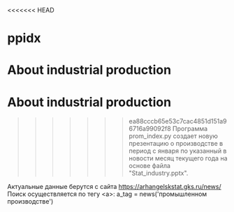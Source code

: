 <<<<<<< HEAD
# ppidx
About industrial production
=======
# About industrial production
>>>>>>> ea88cccb65e53c7cac4851d151a96716a99092f8
Программа prom_index.py создает новую презентацию о производстве в период
с января по указанный в новости месяц текущего года 
на основе файла "Stat_industry.pptx".

Актуальные данные берутся с сайта https://arhangelskstat.gks.ru/news/
Поиск осуществляется по тегу <а>:
a_tag = news('промышленном производстве')
